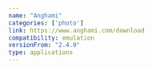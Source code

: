 ```yaml
---
name: "Anghami"
categories: ['photo']
link: https://www.anghami.com/download
compatibility: emulation
versionFrom: "2.4.0"
type: applications
---
```


